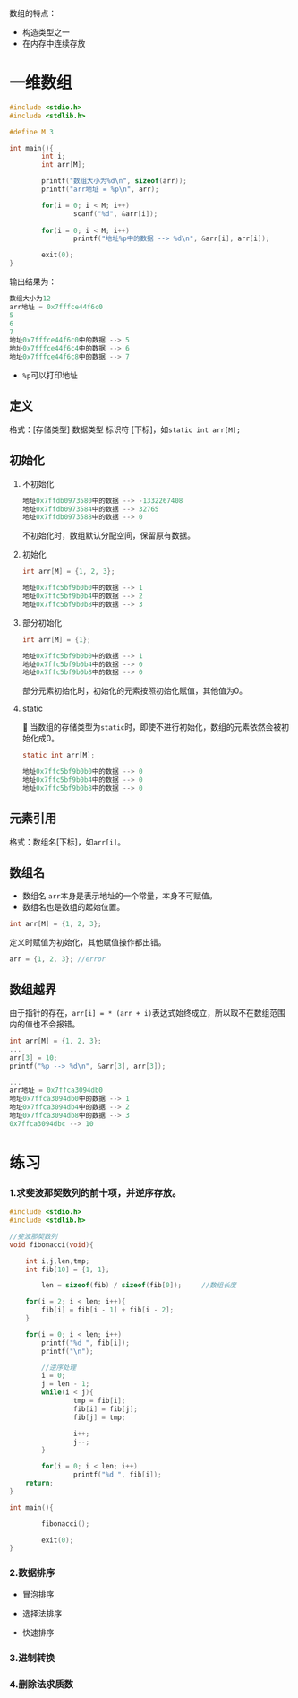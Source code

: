 数组的特点：

- 构造类型之一
- 在内存中连续存放

# 一维数组

```c
#include <stdio.h>
#include <stdlib.h>

#define M 3

int main(){
        int i;
        int arr[M];

        printf("数组大小为%d\n", sizeof(arr));
        printf("arr地址 = %p\n", arr);

        for(i = 0; i < M; i++)
                scanf("%d", &arr[i]);
        
        for(i = 0; i < M; i++)
                printf("地址%p中的数据 --> %d\n", &arr[i], arr[i]);

        exit(0);
}
```

输出结果为：

```c
数组大小为12
arr地址 = 0x7fffce44f6c0
5
6
7
地址0x7fffce44f6c0中的数据 --> 5
地址0x7fffce44f6c4中的数据 --> 6
地址0x7fffce44f6c8中的数据 --> 7

```

- `%p`可以打印地址

  

## 定义

格式：[存储类型] 数据类型 标识符 [下标]，如`static int arr[M];`

## 初始化

1. 不初始化

   ```c
   地址0x7ffdb0973580中的数据 --> -1332267408
   地址0x7ffdb0973584中的数据 --> 32765
   地址0x7ffdb0973588中的数据 --> 0
   ```

   不初始化时，数组默认分配空间，保留原有数据。

2. 初始化

   ```c
   int arr[M] = {1, 2, 3};
   
   地址0x7ffc5bf9b0b0中的数据 --> 1
   地址0x7ffc5bf9b0b4中的数据 --> 2
   地址0x7ffc5bf9b0b8中的数据 --> 3
   ```

3. 部分初始化

   ```c
   int arr[M] = {1};
   
   地址0x7ffc5bf9b0b0中的数据 --> 1
   地址0x7ffc5bf9b0b4中的数据 --> 0
   地址0x7ffc5bf9b0b8中的数据 --> 0
   ```

   部分元素初始化时，初始化的元素按照初始化赋值，其他值为0。

4. static

   :triangular_flag_on_post: 当数组的存储类型为`static`时，即使不进行初始化，数组的元素依然会被初始化成0。

   ```c
   static int arr[M];
   
   地址0x7ffc5bf9b0b0中的数据 --> 0
   地址0x7ffc5bf9b0b4中的数据 --> 0
   地址0x7ffc5bf9b0b8中的数据 --> 0
   ```

   

## 元素引用

格式：数组名[下标]，如`arr[i]`。

## 数组名

- 数组名 `arr`本身是表示地址的一个常量，本身不可赋值。
- 数组名也是数组的起始位置。

```c
int arr[M] = {1, 2, 3}; 
```

定义时赋值为初始化，其他赋值操作都出错。

```c
arr = {1, 2, 3}; //error
```



## 数组越界

由于指针的存在，`arr[i] = * (arr + i)`表达式始终成立，所以取不在数组范围内的值也不会报错。

```c
int arr[M] = {1, 2, 3};
...
arr[3] = 10;
printf("%p --> %d\n", &arr[3], arr[3]);

...
arr地址 = 0x7ffca3094db0
地址0x7ffca3094db0中的数据 --> 1
地址0x7ffca3094db4中的数据 --> 2
地址0x7ffca3094db8中的数据 --> 3
0x7ffca3094dbc --> 10
```

# 练习

### 1.求斐波那契数列的前十项，并逆序存放。

```c
#include <stdio.h>
#include <stdlib.h>

//斐波那契数列
void fibonacci(void){

    int i,j,len,tmp;
    int fib[10] = {1, 1};

        len = sizeof(fib) / sizeof(fib[0]);     //数组长度

    for(i = 2; i < len; i++){
        fib[i] = fib[i - 1] + fib[i - 2];
    }

    for(i = 0; i < len; i++)
        printf("%d ", fib[i]);
        printf("\n");

        //逆序处理
        i = 0;
        j = len - 1;
        while(i < j){
                tmp = fib[i];
                fib[i] = fib[j];
                fib[j] = tmp;

                i++;
                j--;
        }

        for(i = 0; i < len; i++)
                printf("%d ", fib[i]);
    return;
}

int main(){

        fibonacci();

        exit(0);
}
```

### 2.数据排序

- 冒泡排序

  

- 选择法排序

- 快速排序

### 3.进制转换

### 4.删除法求质数

